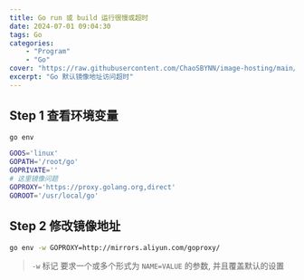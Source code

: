 ```yaml
---
title: Go run 或 build 运行很慢或超时
date: 2024-07-01 09:04:30
tags: Go
categories:
    - "Program"
    - "Go"
cover: "https://raw.githubusercontent.com/ChaoSBYNN/image-hosting/main/program/go/go.webp"
excerpt: "Go 默认镜像地址访问超时"
---
```


## Step 1 查看环境变量

```sh
go env
```

```sh
GOOS='linux'
GOPATH='/root/go'
GOPRIVATE=''
# 这里镜像问题
GOPROXY='https://proxy.golang.org,direct'
GOROOT='/usr/local/go'
```

## Step 2 修改镜像地址

```sh
go env -w GOPROXY=http://mirrors.aliyun.com/goproxy/
```

> `-w` 标记 要求一个或多个形式为 `NAME=VALUE` 的参数, 并且覆盖默认的设置